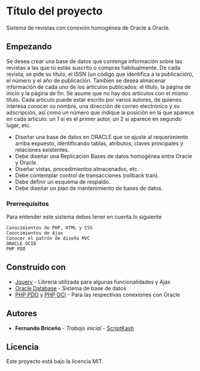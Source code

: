# Título del proyecto

Sistema de revistas con conexión homogénea de Oracle a Oracle.

## Empezando

Se desea crear una base de datos que contenga información sobre las revistas a las que tú
estás suscrito o compras habitualmente. De cada revista, se pide su título, el ISSN (un
código que identifica a la publicación), el número y el año de publicación. También se
desea almacenar información de cada uno de los artículos publicados: el título, la página
de inicio y la página de fin. Se asume que no hay dos artículos con el mismo título.
Cada artículo puede estar escrito por varios autores, de quienes interesa conocer su
nombre, una dirección de correo electrónico y su adscripción, así como un número que
indique la posición en la que aparece en cada artículo: un 1 si es el primer autor, un 2 si
aparece en segundo lugar, etc.

* Diseñar una base de datos en ORACLE que se ajuste al requerimiento arriba
expuesto, identificando tablas, atributos, claves principales y relaciones
existentes.
* Debe diseñar una Replicación Bases de datos homogénea entre Oracle y Oracle.
* Diseñar vistas, procedimientos almacenados, etc.
* Debe contemplar control de transacciones (rollback tran).
* Debe definir un esquema de respaldo.
* Debe diseñar un plan de mantenimiento de bases de datos.

### Prerrequisitos

Para entender este sistema debes tener en cuenta lo siguiente

```
Conocimientos de PHP, HTML y CSS
Conocimientos de Ajax
Conocer el patrón de diseño MVC
ORACLE OCI8
PHP PDO
```

## Construido con

* [Jquery](https://jquery.com/) - Librería utilizada para algunas funcionalidades y Ajax
* [Oracle Database](https://www.oracle.com/database/) - Sistema de base de datos
* [PHP PDO](https://www.php.net/manual/es/book.pdo.php) y [PHP OCI](https://www.php.net/manual/es/book.oci8.php) - Para las respectivas conexiones con Oracle


## Autores

* **Fernando Briceño** - *Trabajo inicial* - [ScriptKash](github.com/ScriptKash)

## Licencia

Este proyecto está bajo la licencia MIT.
